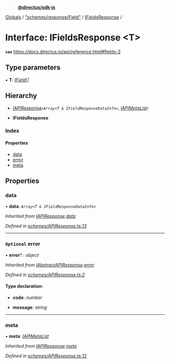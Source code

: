> **[@directus/sdk-js](../README.md)**

[Globals](../README.md) / ["schemes/response/Field"](../modules/_schemes_response_field_.md) / [IFieldsResponse](_schemes_response_field_.ifieldsresponse.md) /

# Interface: IFieldsResponse <**T**>

**`see`** https://docs.directus.io/api/reference.html#fields-2

## Type parameters

▪ **T**: *[IField](_schemes_directus_field_.ifield.md)[]*

## Hierarchy

  * [IAPIResponse](_schemes_apiresponse_.iapiresponse.md)‹*`Array<T & IFieldResponseDataInfo>`*, *[IAPIMetaList](_schemes_apiresponse_.iapimetalist.md)*›

  * **IFieldsResponse**

### Index

#### Properties

* [data](_schemes_response_field_.ifieldsresponse.md#data)
* [error](_schemes_response_field_.ifieldsresponse.md#optional-error)
* [meta](_schemes_response_field_.ifieldsresponse.md#meta)

## Properties

###  data

• **data**: *`Array<T & IFieldResponseDataInfo>`*

*Inherited from [IAPIResponse](_schemes_apiresponse_.iapiresponse.md).[data](_schemes_apiresponse_.iapiresponse.md#data)*

*Defined in [schemes/APIResponse.ts:13](https://github.com/direcuts/sdk-js/tree/master/schemes/APIResponse.ts#L13)*

___

### `Optional` error

• **error**? : *object*

*Inherited from [IAbstractAPIResponse](_schemes_apiresponse_.iabstractapiresponse.md).[error](_schemes_apiresponse_.iabstractapiresponse.md#optional-error)*

*Defined in [schemes/APIResponse.ts:2](https://github.com/direcuts/sdk-js/tree/master/schemes/APIResponse.ts#L2)*

#### Type declaration:

* **code**: *number*

* **message**: *string*

___

###  meta

• **meta**: *[IAPIMetaList](_schemes_apiresponse_.iapimetalist.md)*

*Inherited from [IAPIResponse](_schemes_apiresponse_.iapiresponse.md).[meta](_schemes_apiresponse_.iapiresponse.md#meta)*

*Defined in [schemes/APIResponse.ts:12](https://github.com/direcuts/sdk-js/tree/master/schemes/APIResponse.ts#L12)*